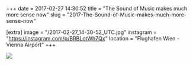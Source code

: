 +++
date = 2017-02-27 14:30:52
title = "The Sound of Music makes much more sense now"
slug = "2017-The-Sound-of-Music-makes-much-more-sense-now"

[extra]
image = "/2017-02-27_14-30-52_UTC.jpg"
instagram = "https://instagram.com/p/BRBLotWh7Qx"
location = "Flughafen Wien - Vienna Airport"
+++

<img src="/2017-02-27_14-30-52_UTC.jpg" />
